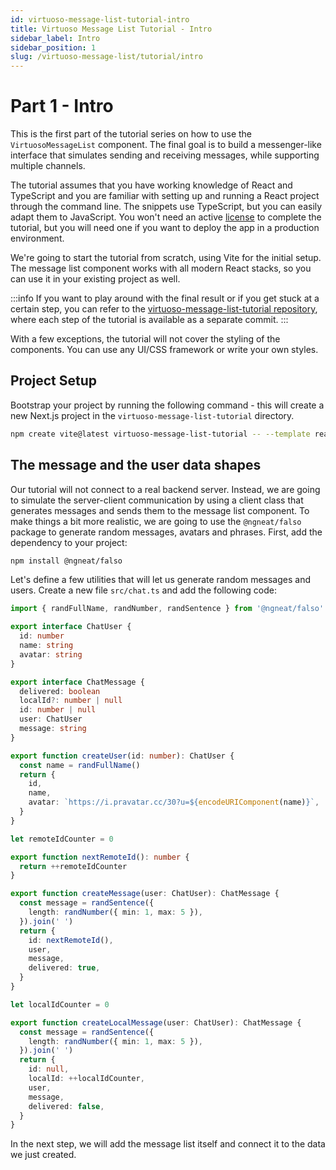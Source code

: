 ```yaml
---
id: virtuoso-message-list-tutorial-intro
title: Virtuoso Message List Tutorial - Intro
sidebar_label: Intro
sidebar_position: 1
slug: /virtuoso-message-list/tutorial/intro
---
```


# Part 1 - Intro

This is the first part of the tutorial series on how to use the `VirtuosoMessageList` component. The final goal is to build a messenger-like interface that simulates sending and receiving messages, while supporting multiple channels.

The tutorial assumes that you have working knowledge of React and TypeScript and you are familiar with setting up and running a React project through the command line. The snippets use TypeScript, but you can easily adapt them to JavaScript. You won't need an active [license](/virtuoso-message-list/licensing) to complete the tutorial, but you will need one if you want to deploy the app in a production environment.

We're going to start the tutorial from scratch, using Vite for the initial setup. The message list component works with all modern React stacks, so you can use it in your existing project as well.

:::info
If you want to play around with the final result or if you get stuck at a certain step, you can refer to the [virtuoso-message-list-tutorial repository](https://github.com/virtuoso-dev/virtuoso-message-list-tutorial), where each step of the tutorial is available as a separate commit.
:::

With a few exceptions, the tutorial will not cover the styling of the components. You can use any UI/CSS framework or write your own styles.

## Project Setup

Bootstrap your project by running the following command - this will create a new Next.js project in the `virtuoso-message-list-tutorial` directory.

```bash
npm create vite@latest virtuoso-message-list-tutorial -- --template react-ts
```

## The message and the user data shapes

Our tutorial will not connect to a real backend server. Instead, we are going to simulate the server-client communication by using a client class that generates messages and sends them to the message list component. To make things a bit more realistic, we are going to use the `@ngneat/falso` package to generate random messages, avatars and phrases. First, add the dependency to your project:

```bash
npm install @ngneat/falso
```

Let's define a few utilities that will let us generate random messages and users. Create a new file `src/chat.ts` and add the following code:

```ts
import { randFullName, randNumber, randSentence } from '@ngneat/falso'

export interface ChatUser {
  id: number
  name: string
  avatar: string
}

export interface ChatMessage {
  delivered: boolean
  localId?: number | null
  id: number | null
  user: ChatUser
  message: string
}

export function createUser(id: number): ChatUser {
  const name = randFullName()
  return {
    id,
    name,
    avatar: `https://i.pravatar.cc/30?u=${encodeURIComponent(name)}`,
  }
}

let remoteIdCounter = 0

export function nextRemoteId(): number {
  return ++remoteIdCounter
}

export function createMessage(user: ChatUser): ChatMessage {
  const message = randSentence({
    length: randNumber({ min: 1, max: 5 }),
  }).join(' ')
  return {
    id: nextRemoteId(),
    user,
    message,
    delivered: true,
  }
}

let localIdCounter = 0

export function createLocalMessage(user: ChatUser): ChatMessage {
  const message = randSentence({
    length: randNumber({ min: 1, max: 5 }),
  }).join(' ')
  return {
    id: null,
    localId: ++localIdCounter,
    user,
    message,
    delivered: false,
  }
}
```

In the next step, we will add the message list itself and connect it to the data we just created.
